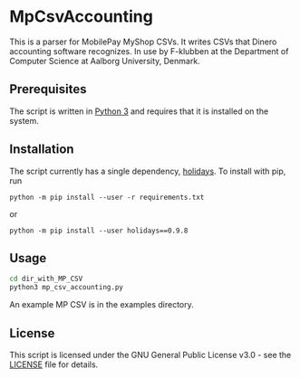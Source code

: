 # MpCsvAccounting

This is a parser for MobilePay MyShop CSVs. It writes CSVs that Dinero accounting software recognizes. In use by F-klubben at the Department of Computer Science at Aalborg University, Denmark.

## Prerequisites

The script is written in [Python 3](https://www.python.org/downloads/) and requires that it is installed on the system.

## Installation

The script currently has a single dependency, [holidays](https://github.com/dr-prodigy/python-holidays). To install with pip, run
```
python -m pip install --user -r requirements.txt
```
or
```
python -m pip install --user holidays==0.9.8
```

## Usage

```bash
cd dir_with_MP_CSV
python3 mp_csv_accounting.py
```

An example MP CSV is in the examples directory.

## License

This script is licensed under the GNU General Public License v3.0 - see the [LICENSE](LICENSE) file for details.

